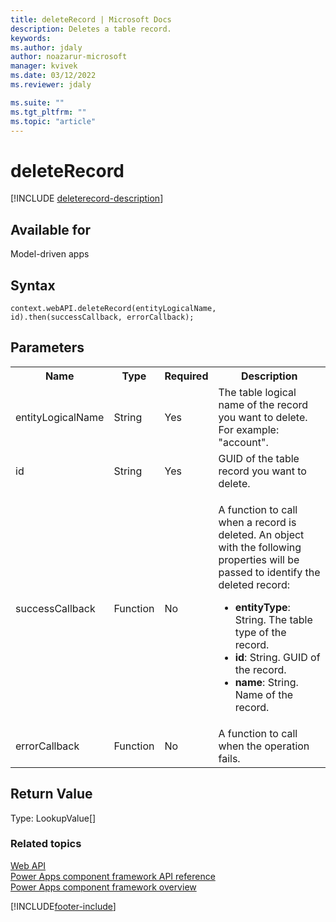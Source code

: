 ```yaml
---
title: deleteRecord | Microsoft Docs
description: Deletes a table record.
keywords:
ms.author: jdaly
author: noazarur-microsoft
manager: kvivek
ms.date: 03/12/2022
ms.reviewer: jdaly

ms.suite: ""
ms.tgt_pltfrm: ""
ms.topic: "article"
---
```


# deleteRecord

[!INCLUDE [deleterecord-description](includes/deleterecord-description.md)]

## Available for 

Model-driven apps

## Syntax

`context.webAPI.deleteRecord(entityLogicalName, id).then(successCallback, errorCallback);`

## Parameters

<table>
<tr>
<th>Name</th>
<th>Type</th>
<th>Required</th>
<th>Description</th>
</tr>
<tr>
<td>entityLogicalName</td>
<td>String</td>
<td>Yes</td>
<td>The table logical name of the record you want to delete. For example: &quot;account&quot;. </td>
</tr>
<tr>
<td>id</td>
<td>String</td>
<td>Yes</td>
<td>GUID of the table record you want to delete.</td>
</tr>
<tr>
<td>successCallback</td>
<td>Function</td>
<td>No</td>
<td><p>A function to call when a record is deleted. An object with the following properties will be passed to identify the deleted record:</p>
<ul>
<li><b>entityType</b>: String. The table type of the record.</li>
<li><b>id</b>: String. GUID of the record.</li>
<li><b>name</b>: String. Name of the record.</li>
</ul></td>
</tr>
<tr>
<td>errorCallback</td>
<td>Function</td>
<td>No</td>
<td>A function to call when the operation fails.</td>
</tr>
</table>

## Return Value

Type: LookupValue[]

### Related topics

[Web API](../webapi.md)<br/>
[Power Apps component framework API reference](../../reference/index.md)<br/>
[Power Apps component framework overview](../../overview.md)

[!INCLUDE[footer-include](../../../../includes/footer-banner.md)]